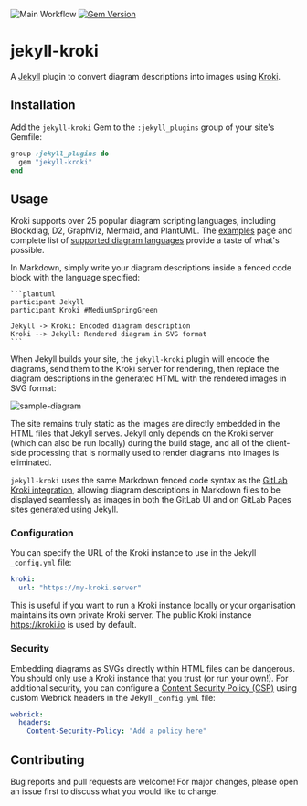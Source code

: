 ![Main Workflow](https://github.com/felixvanoost/jekyll-kroki/actions/workflows/main.yml/badge.svg) 
[![Gem Version](https://badge.fury.io/rb/jekyll-kroki.svg)](https://badge.fury.io/rb/jekyll-kroki)

# jekyll-kroki
A [Jekyll](https://jekyllrb.com/) plugin to convert diagram descriptions into images using [Kroki](https://kroki.io/).

## Installation

Add the `jekyll-kroki` Gem to the `:jekyll_plugins` group of your site's Gemfile:

```ruby
group :jekyll_plugins do
  gem "jekyll-kroki"
end
```

## Usage

Kroki supports over 25 popular diagram scripting languages, including Blockdiag, D2, GraphViz, Mermaid, and PlantUML. The [examples](https://kroki.io/examples.html) page and complete list of [supported diagram languages](https://kroki.io/#support) provide a taste of what's possible.

In Markdown, simply write your diagram descriptions inside a fenced code block with the language specified:

````
```plantuml
participant Jekyll
participant Kroki #MediumSpringGreen

Jekyll -> Kroki: Encoded diagram description
Kroki --> Jekyll: Rendered diagram in SVG format
```
````

When Jekyll builds your site, the `jekyll-kroki` plugin will encode the diagrams, send them to the Kroki server for rendering, then replace the diagram descriptions in the generated HTML with the rendered images in SVG format:

![sample-diagram](https://github.com/felixvanoost/jekyll-kroki/assets/10233016/244d2ec4-b09b-4a5f-8164-3851574c3dd2)

The site remains truly static as the images are directly embedded in the HTML files that Jekyll serves. Jekyll only depends on the Kroki server (which can also be run locally) during the build stage, and all of the client-side processing that is normally used to render diagrams into images is eliminated.

`jekyll-kroki` uses the same Markdown fenced code syntax as the [GitLab Kroki integration](https://docs.gitlab.com/ee/administration/integration/kroki.html), allowing diagram descriptions in Markdown files to be displayed seamlessly as images in both the GitLab UI and on GitLab Pages sites generated using Jekyll.

### Configuration

You can specify the URL of the Kroki instance to use in the Jekyll `_config.yml` file:

```yaml
kroki:
  url: "https://my-kroki.server"
```

This is useful if you want to run a Kroki instance locally or your organisation maintains its own private Kroki server. The public Kroki instance https://kroki.io is used by default.

### Security

Embedding diagrams as SVGs directly within HTML files can be dangerous. You should only use a Kroki instance that you trust (or run your own!). For additional security, you can configure a [Content Security Policy (CSP)](https://developer.mozilla.org/en-US/docs/Web/HTTP/CSP) using custom Webrick headers in the Jekyll `_config.yml` file:

```yaml
webrick:
  headers:
    Content-Security-Policy: "Add a policy here"
```

## Contributing

Bug reports and pull requests are welcome! For major changes, please open an issue first to discuss what you would like to change.
